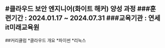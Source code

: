 #클라우드 보안 엔지니어(화이트 해커) 양성 과정
###훈련기간 : 2024.01.17 ~ 2024.07.31
###교육기관 : 연세it미래교육원
---
##커리큘럼
*클라우드 개요
*파이썬
*리눅스
